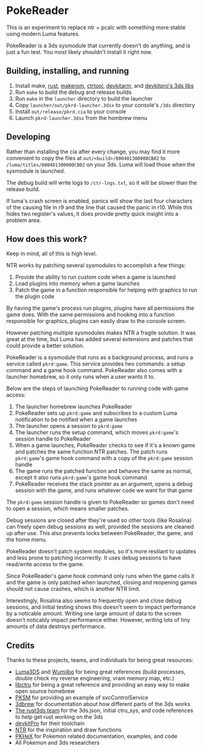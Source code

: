 # PokeReader

This is an experiment to replace ntr + pcalc with something more stable using modern Luma features.

PokeReader is a 3ds sysmodule that currently doesn't do anything, and is just a fun test. You most likely shouldn't install it right now.

## Building, installing, and running

1. Install make, [rust](https://www.rust-lang.org/tools/install), [makerom](https://github.com/3DSGuy/Project_CTR/releases), [ctrtool](https://github.com/3DSGuy/Project_CTR/releases), [devkitarm](https://devkitpro.org/wiki/Getting_Started), and [devkitpro's 3ds libs](https://github.com/devkitPro/docker/blob/2569602fc036110366e1f539e0e5ba7b7a97be57/devkitarm/Dockerfile#L5-L7)
1. Run `make` to build the debug and release builds
1. Run `make` in the `launcher` directory to build the launcher
1. Copy `launcher/out/pkrd-launcher.3dsx` to your console's `/3ds` directory
1. Install `out/release/pkrd.cia` to your console
1. Launch `pkrd-launcher.3dsx` from the hombrew menu

## Developing

Rather than installing the cia after every change, you may find it more convenient to copy the files at `out/<build>/000401300000CB02` to `/luma/titles/000401300000CB02` on your 3ds. Luma will load those when the sysmodule is launched.

The debug build will write logs to `/ctr-logs.txt`, so it will be slower than the release build.

If luma's crash screen is enabled, panics will show the last four characters of the causing file in r9 and the line that caused the panic in r10. While this hides two register's values, it does provide pretty quick insight into a problem area.

## How does this work?

Keep in mind, all of this is high level.

NTR works by patching several sysmodules to accomplish a few things:

1. Provide the ability to run custom code when a game is launched
1. Load plugins into memory when a game launches
1. Patch the game in a function responsible for helping with graphics to run the plugin code

By having the game's process run plugins, plugins have all permissions the game does. With the same permissions and hooking into a function responsible for graphics, plugins can easily draw to the console screen.

However patching multiple sysmodules makes NTR a fragile solution. It was great at the time, but Luma has added several extensions and patches that could provide a better solution.

PokeReader is a sysmodule that runs as a background process, and runs a service called `pkrd:game`. This service provides two commands: a setup command and a game hook command. PokeReader also comes with a launcher homebrew, so it only runs when a user wants it to.

Below are the steps of launching PokeReader to running code with game access:

1. The launcher homebrew launches PokeReader
1. PokeReader sets up `pkrd:game` and subscribes to a custom Luma notification to be notified when a game launches
1. The launcher opens a session to `pkrd:game`
1. The launcher runs the setup command, which moves `pkrd:game`'s session handle to PokeReader
1. When a game launches, PokeReader checks to see if it's a known game and patches the same function NTR patches. The patch runs `pkrd:game`'s game hook command with a copy of the `pkrd:game` session handle
1. The game runs the patched function and behaves the same as normal, except it also runs `pkrd:game`'s game hook command
1. PokeReader receives the stack pointer as an argument, opens a debug session with the game, and runs whatever code we want for that game

The `pkrd:game` session handle is given to PokeReader so games don't need to open a session, which means smaller patches.

Debug sessions are closed after they're used so other tools (like Rosalina) can freely open debug sessions as well, provided the sessions are cleaned up after use. This also prevents locks between PokeReader, the game, and the home menu.

PokeReader doesn't patch system modules, so it's more resiliant to updates and less prone to patching incorrectly. It uses debug sessions to have read/write access to the game.

Since PokeReader's game hook command only runs when the game calls it and the game is only patched when launched, closing and reopening games should not cause crashes, which is another NTR limit.

Interestingly, Rosalina also seems to frequently open and close debug sessions, and initial testing shows this doesn't seem to impact performance by a noticable amount. Writing one large amount of data to the screen doesn't noticably impact performance either. However, writing lots of tiny amounts of data destroys performance.

## Credits

Thanks to these projects, teams, and individuals for being great resources:

- [Luma3DS](https://github.com/LumaTeam/Luma3DS) and [Wumiibo](https://github.com/hax0kartik/wumiibo) for being great references (build processes, double check my reverse engineering, vram memory map, etc.)
- [libctru](https://github.com/devkitPro/libctru/) for being a great reference and providing an easy way to make open source homebrew
- [PKSM](https://github.com/FlagBrew/PKSM) for providing an example of svcControlService
- [3dbrew](https://www.3dbrew.org/) for documentation about how different parts of the 3ds works
- [The rust3ds team](https://github.com/rust3ds) for the 3ds.json, initial ctru_sys, and code references to help get rust working on the 3ds
- [devkitPro](https://github.com/devkitPro/) for their toolchain
- [NTR](https://github.com/44670/NTR) for the inspiration and draw functions
- [PKHeX](https://github.com/kwsch/PKHeX/) for Pokemon related documentation, examples, and code
- All Pokemon and 3ds researchers
